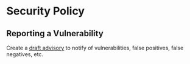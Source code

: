 # Security Policy

## Reporting a Vulnerability

Create a [draft advisory](https://github.com/mmaitre314/picklescan/security/advisories/new) to notify of vulnerabilities, false positives, false negatives, etc.
